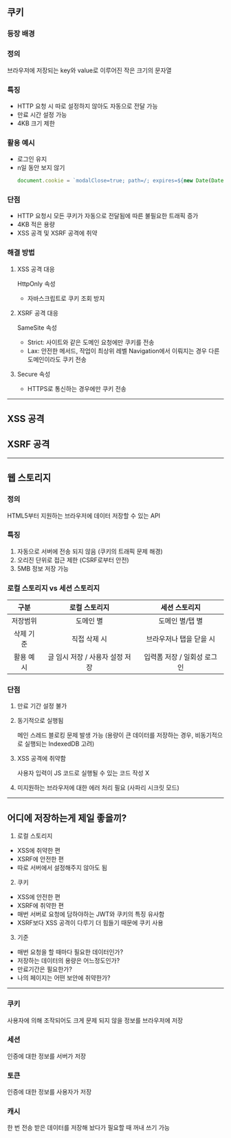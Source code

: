 ## 쿠키

### 등장 배경

### 정의
브라우저에 저장되는 key와 value로 이루어진 작은 크기의 문자열

### 특징
* HTTP 요청 시 따로 설정하지 않아도 자동으로 전달 가능
* 만료 시간 설정 가능
* 4KB 크기 제한

### 활용 예시
* 로그인 유지
* n일 동안 보지 않기
    ```javascript
    document.cookie = `modalClose=true; path=/; expires=${new Date(Date.now() + n * 24 * 60 * 60 * 1000).toUTCString()}`;
    ```

### 단점
* HTTP 요청시 모든 쿠키가 자동으로 전달됨에 따른 불필요한 트래픽 증가
* 4KB 적은 용량
* XSS 공격 및 XSRF 공격에 취약

### 해결 방법
1. XSS 공격 대응

    HttpOnly 속성 
    * 자바스크립트로 쿠키 조회 방지

2. XSRF 공격 대응

    SameSite 속성 
    * Strict: 사이트와 같은 도메인 요청에만 쿠키를 전송
    * Lax: 안전한 메서드, 작업이 최상위 레벨 Navigation에서 이뤄지는 경우 다른 도메인이라도 쿠키 전송

3. Secure 속성

    * HTTPS로 통신하는 경우에만 쿠키 전송


---

## XSS 공격

## XSRF 공격


---


## 웹 스토리지

### 정의
HTML5부터 지원하는 브라우저에 데이터 저장할 수 있는 API

### 특징
1. 자동으로 서버에 전송 되지 않음 (쿠키의 트래픽 문제 해경)
2. 오리진 단위로 접근 제한 (CSRF로부터 안전)
3. 5MB 정보 저장 가능

### 로컬 스토리지 vs 세션 스토리지

|구분|로컬 스토리지|세션 스토리지|
|:--:|:--:|:--:|
|저장범위|도메인 별| 도메인 별/탭 별|
|삭제 기준| 직접 삭제 시|브라우저나 탭을 닫을 시|
|활용 예시| 글 임시 저장 / 사용자 설정 저장|입력폼 저장 / 일회성 로그인|

### 단점
1. 만료 기간 설정 불가
2. 동기적으로 실행됨 

    메인 스레드 블로킹 문제 발생 가능
    (용량이 큰 데이터를 저장하는 경우, 비동기적으로 실행되는 IndexedDB 고려)
3. XSS 공격에 취약함

    사용자 입력이 JS 코드로 실행될 수 있는 코드 작성 X
4. 미지원하는 브라우저에 대한 에러 처리 필요 (사파리 시크릿 모드)

---
## 어디에 저장하는게 제일 좋을끼?

1. 로컬 스토리지
* XSS에 취약한 편
* XSRF에 안전한 편
* 따로 서버에서 설정해주지 않아도 됨 

2. 쿠키
* XSS에 안전한 편
* XSRF에 취약한 편
* 매번 서버로 요청에 담하야하는 JWT와 쿠키의 특징 유사함
* XSRF보다 XSS 공격이 다루기 더 힘들기 때문에 쿠키 사용

3. 기준
* 매번 요청을 할 때마다 필요한 데이터인가?
* 저장하는 데이터의 용량은 어느정도인가?
* 만료기간은 필요한가?
* 나의 페이지는 어떤 보안에 취약한가?



----
### 쿠키
사용자에 의해 조작되어도 크게 문제 되지 않을 정보를 브라우저에 저장


### 세션
인증에 대한 정보를 서버가 저장


### 토큰
인증에 대한 정보를 사용자가 저장


### 캐시
한 번 전송 받은 데이터를 저장해 놨다가 필요할 때 꺼내 쓰기 가능